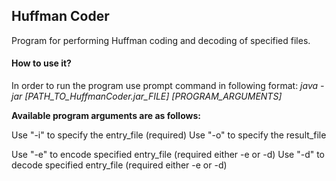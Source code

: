 ## Huffman Coder
Program for performing Huffman coding and decoding of specified files.

#### How to use it?
In order to run the program use prompt command in following format:
*java -jar \[PATH_TO_HuffmanCoder.jar_FILE] \[PROGRAM_ARGUMENTS]*

**Available program arguments are as follows:**

Use "-i" to specify the entry_file (required)
Use "-o" to specify the result_file

Use "-e" to encode specified entry_file (required either -e or -d)
Use "-d" to decode specified entry_file (required either -e or -d)



